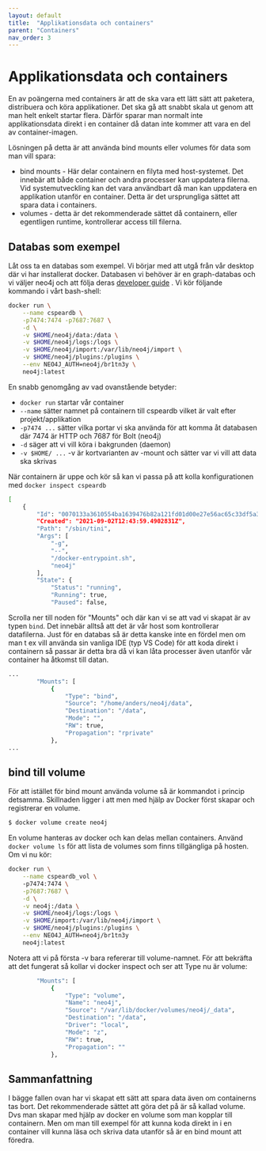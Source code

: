 ```yaml
---
layout: default
title:  "Applikationsdata och containers"
parent: "Containers"
nav_order: 3
---
```


# Applikationsdata och containers

En av poängerna med containers är att de ska vara ett lätt sätt att paketera, distribuera och köra applikationer. Det ska gå att snabbt skala ut genom att man helt enkelt startar flera. Därför sparar man normalt inte applikationsdata direkt i en container då datan inte kommer att vara en del av container-imagen.

Lösningen på detta är att använda bind mounts eller volumes för data som man vill spara:

- bind mounts - Här delar containern en filyta med host-systemet. Det innebär att både container och andra processer kan uppdatera filerna. Vid systemutveckling kan det vara användbart då man kan uppdatera en applikation utanför en container. Detta är det ursprungliga sättet att spara data i containers. 
- volumes - detta är det rekommenderade sättet då containern, eller egentligen runtime, kontrollerar access till filerna.

## Databas som exempel

Låt oss ta en databas som exempel. Vi börjar med att utgå från vår desktop där vi har installerat docker. Databasen vi behöver är en graph-databas och vi väljer neo4j och att följa deras [developer guide](https://neo4j.com/developer/docker-run-neo4j/) . Vi kör följande kommando i vårt bash-shell:

```bash
docker run \
    --name cspeardb \
    -p7474:7474 -p7687:7687 \
    -d \
    -v $HOME/neo4j/data:/data \
    -v $HOME/neo4j/logs:/logs \
    -v $HOME/neo4j/import:/var/lib/neo4j/import \
    -v $HOME/neo4j/plugins:/plugins \
    --env NEO4J_AUTH=neo4j/br1tn3y \
    neo4j:latest
```

En snabb genomgång av vad ovanstående betyder:

- `docker run` startar vår container
- `--name` sätter namnet på containern till cspeardb vilket är valt efter projekt/applikation
- `-p7474 ...` sätter vilka portar vi ska använda för att komma åt databasen där 7474 är HTTP och 7687 för Bolt (neo4j)
- `-d` säger att vi vill köra i bakgrunden (daemon)
- `-v $HOME/ ...` -v är kortvarianten av -mount och sätter var vi vill att data ska skrivas

När containern är uppe och kör så kan vi passa på att kolla konfigurationen med `docker inspect cspeardb`

```bash
[
    {
        "Id": "0070133a3610554ba1639476b82a121fd01d00e27e56ac65c33df5a3a0455b26",
        "Created": "2021-09-02T12:43:59.4902831Z",
        "Path": "/sbin/tini",
        "Args": [
            "-g",
            "--",
            "/docker-entrypoint.sh",
            "neo4j"
        ],
        "State": {
            "Status": "running",
            "Running": true,
            "Paused": false,
```
Scrolla ner till noden för "Mounts" och där kan vi se att vad vi skapat är av typen `bind`. Det innebär alltså att det är vår host som kontrollerar datafilerna. Just för en databas så är detta kanske inte en fördel men om man t ex vill använda sin vanliga IDE (typ VS Code) för att koda direkt i containern så passar är detta bra då vi kan låta processer även utanför vår container ha åtkomst till datan.

```bash
...
        "Mounts": [
            {
                "Type": "bind",
                "Source": "/home/anders/neo4j/data",
                "Destination": "/data",
                "Mode": "",
                "RW": true,
                "Propagation": "rprivate"
            },
...
```

## bind till volume

För att istället för bind mount använda volume så är kommandot i princip detsamma. Skillnaden ligger i att men med hjälp av Docker först skapar och registrerar en volume.

```bash
$ docker volume create neo4j
```

En volume hanteras av docker och kan delas mellan containers. Använd `docker volume ls` för att lista de volumes som finns tillgängliga på hosten. Om vi nu kör:

```bash
docker run \
    --name cspeardb_vol \ 
    -p7474:7474 \
    -p7687:7687 \
    -d \
    -v neo4j:/data \
    -v $HOME/neo4j/logs:/logs \
    -v $HOME/import:/var/lib/neo4j/import \
    -v $HOME/neo4j/plugins:/plugins \
    --env NEO4J_AUTH=neo4j/br1tn3y 
    neo4j:latest
```
Notera att vi på första -v bara refererar till volume-namnet. För att bekräfta att det fungerat så kollar vi docker inspect och ser att Type nu är volume:

```bash
        "Mounts": [
            {
                "Type": "volume",
                "Name": "neo4j",
                "Source": "/var/lib/docker/volumes/neo4j/_data",
                "Destination": "/data",
                "Driver": "local",
                "Mode": "z",
                "RW": true,
                "Propagation": ""
            },
```

## Sammanfattning

I bägge fallen ovan har vi skapat ett sätt att spara data även om containerns tas bort. Det rekommenderade sättet att göra det på är så kallad volume. Dvs man skapar med hjälp av docker en volume som man kopplar till containern. Men om man till exempel för att kunna koda direkt in i en container vill kunna läsa och skriva data utanför så är en bind mount att föredra.